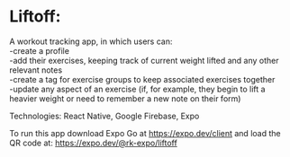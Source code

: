 Liftoff:
======

A workout tracking app, in which users can:  
-create a profile   
-add their exercises, keeping track of current weight lifted and any other relevant notes  
-create a tag for exercise groups to keep associated exercises together  
-update any aspect of an exercise (if, for example, they begin to lift a heavier weight or need to remember a new note on their form)  

Technologies: React Native, Google Firebase, Expo  

To run this app download Expo Go at https://expo.dev/client and load the QR code at: https://expo.dev/@rk-expo/liftoff